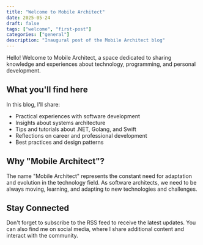 ```yaml
---
title: "Welcome to Mobile Architect"
date: 2025-05-24
draft: false
tags: ["welcome", "first-post"]
categories: ["general"]
description: "Inaugural post of the Mobile Architect blog"
---
```


Hello! Welcome to Mobile Architect, a space dedicated to sharing knowledge and experiences about technology, programming, and personal development.

## What you'll find here

In this blog, I'll share:

- Practical experiences with software development
- Insights about systems architecture
- Tips and tutorials about .NET, Golang, and Swift
- Reflections on career and professional development
- Best practices and design patterns

## Why "Mobile Architect"?

The name "Mobile Architect" represents the constant need for adaptation and evolution in the technology field. As software architects, we need to be always moving, learning, and adapting to new technologies and challenges.

## Stay Connected

Don't forget to subscribe to the RSS feed to receive the latest updates. You can also find me on social media, where I share additional content and interact with the community.
